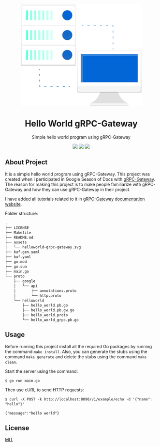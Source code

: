 <div align="center">
<img src="assets/helloworld-grpc-gateway.svg" width="400" />
<br />
<h1>Hello World gRPC-Gateway</h1>
<p>
Simple hello world program using gRPC-Gateway
</p>
<a href="https://github.com/iamrajiv/helloworld-grpc-gateway/network/members"><img src="https://img.shields.io/github/forks/iamrajiv/helloworld-grpc-gateway?color=0366d6&style=for-the-badge" /></a>
<a href="https://github.com/iamrajiv/helloworld-grpc-gateway/stargazers"><img src="https://img.shields.io/github/stars/iamrajiv/helloworld-grpc-gateway?color=0366d6&style=for-the-badge" /></a>
<a href="https://github.com/iamrajiv/helloworld-grpc-gateway/blob/master/LICENSE"><img src="https://img.shields.io/github/license/iamrajiv/helloworld-grpc-gateway?color=0366d6&style=for-the-badge" /></a>
</div>

## About Project

It is a simple hello world program using gRPC-Gateway. This project was created when I participated in Google Season of Docs with [gRPC-Gateway](https://github.com/grpc-ecosystem/grpc-gateway). The reason for making this project is to make people familiarize with gRPC-Gateway and how they can use gRPC-Gateway in their project.

I have added all tutorials related to it in [gRPC-Gateway documentation website](https://grpc-ecosystem.github.io/grpc-gateway/docs/tutorials/).

Folder structure:

```shell
.
├── LICENSE
├── Makefile
├── README.md
├── assets
│   └── helloworld-grpc-gateway.svg
├── buf.gen.yaml
├── buf.yaml
├── go.mod
├── go.sum
├── main.go
└── proto
    ├── google
    │   └── api
    │       ├── annotations.proto
    │       └── http.proto
    └── helloworld
        ├── hello_world.pb.go
        ├── hello_world.pb.gw.go
        ├── hello_world.proto
        └── hello_world_grpc.pb.go
```

## Usage

Before running this project install all the required Go packages by running the command `make install`. Also, you can generate the stubs using the command `make generate` and delete the stubs using the command `make clean`.

Start the server using the command:

```shell
$ go run main.go
```

Then use cURL to send HTTP requests:

```shell
$ curl -X POST -k http://localhost:8090/v1/example/echo -d '{"name": "hello"}'
```

```
{"message":"hello world"}
```

## License

[MIT](https://github.com/iamrajiv/helloworld-grpc-gateway/blob/master/LICENSE)
